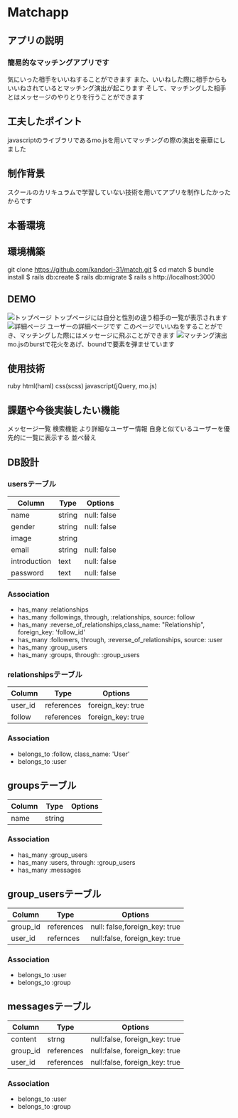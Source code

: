 
# Matchapp

## アプリの説明
### 簡易的なマッチングアプリです
気にいった相手をいいねすることができます
また、いいねした際に相手からもいいねされているとマッチング演出が起こります
そして、マッチングした相手とはメッセージのやりとりを行うことができます

## 工夫したポイント
javascriptのライブラリであるmo.jsを用いてマッチングの際の演出を豪華にしました

## 制作背景
スクールのカリキュラムで学習していない技術を用いてアプリを制作したかったからです

## 本番環境


## 環境構築
git clone https://github.com/kandori-31/match.git
$ cd match
$ bundle install
$ rails db:create
$ rails db:migrate
$ rails s
http://localhost:3000

## DEMO
![トップページ](https://gyazo.com/9caa30cf78e1821775eaf1ce8b3e92b5)
  トップページには自分と性別の違う相手の一覧が表示されます
![詳細ページ](https://gyazo.com/11392cbddcdfe07059c516f7046e601c)
  ユーザーの詳細ページです
  このページでいいねをすることができ、マッチングした際にはメッセージに飛ぶことができます
![マッチング演出](https://gyazo.com/00fcc28ec9ef522115e6c5e6567d70e0)
  mo.jsのburstで花火をあげ、boundで要素を弾ませています

## 使用技術
 ruby html(haml) css(scss) javascript(jQuery, mo.js)

## 課題や今後実装したい機能
  メッセージ一覧
  検索機能
  より詳細なユーザー情報
  自身と似ているユーザーを優先的に一覧に表示する
  並べ替え

## DB設計
### usersテーブル
|Column|Type|Options|
|------|----|-------|
|name|string|null: false|
|gender|string|null: false|
|image|string|
|email|string|null: false|
|introduction|text|null: false|
|password|text|null: false|
### Association
- has_many :relationships
- has_many :followings, through, :relationships, source: follow
- has_many :reverse_of_relationships,class_name: "Relationship", foreign_key: 'follow_id' 
- has_many :followers, through, :reverse_of_relationships, source: :user
- has_many :group_users
- has_many :groups, through: :group_users

### relationshipsテーブル
|Column|Type|Options|
|------|----|-------|
|user_id|references|foreign_key: true|
|follow|references|foreign_key: true|
### Association
- belongs_to :follow, class_name: 'User'
- belongs_to :user

## groupsテーブル
|Column|Type|Options|
|------|----|-------|
|name|string|
### Association
- has_many :group_users
- has_many :users, through: :group_users
- has_many :messages

## group_usersテーブル
|Column|Type|Options|
|------|----|-------|
|group_id|references|null: false,foreign_key: true|
|user_id|refernces|null:false, foreign_key: true|
### Association
- belongs_to :user
- belongs_to :group

## messagesテーブル
|Column|Type|Options|
|------|----|-------|
|content|strng|null:false, foreign_key: true|
|group_id|references|null:false, foreign_key: true|
|user_id|references|null:false, foreign_key: true|
### Association
- belongs_to :user
- belongs_to :group
